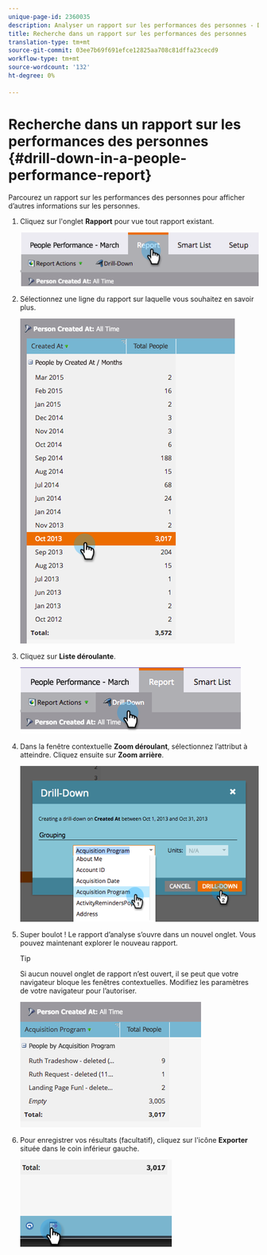 ```yaml
---
unique-page-id: 2360035
description: Analyser un rapport sur les performances des personnes - Documentation sur le marketing - Documentation sur les produits
title: Recherche dans un rapport sur les performances des personnes
translation-type: tm+mt
source-git-commit: 03ee7b69f691efce12825aa708c81dffa23cecd9
workflow-type: tm+mt
source-wordcount: '132'
ht-degree: 0%

---
```



# Recherche dans un rapport sur les performances des personnes {#drill-down-in-a-people-performance-report}

Parcourez un rapport sur les performances des personnes pour afficher d’autres informations sur les personnes.

1. Cliquez sur l&#39;onglet **Rapport** pour vue tout rapport existant.

   ![](assets/one.png)

1. Sélectionnez une ligne du rapport sur laquelle vous souhaitez en savoir plus.

   ![](assets/two.png)

1. Cliquez sur **Liste déroulante**.

   ![](assets/three.png)

1. Dans la fenêtre contextuelle **Zoom déroulant**, sélectionnez l’attribut à atteindre. Cliquez ensuite sur **Zoom arrière**.

   ![](assets/four.png)

1. Super boulot ! Le rapport d’analyse s’ouvre dans un nouvel onglet. Vous pouvez maintenant explorer le nouveau rapport.

   >[!TIP]
   >
   >Si aucun nouvel onglet de rapport n’est ouvert, il se peut que votre navigateur bloque les fenêtres contextuelles. Modifiez les paramètres de votre navigateur pour l’autoriser.

   ![](assets/five.png)

1. Pour enregistrer vos résultats (facultatif), cliquez sur l&#39;icône **Exporter** située dans le coin inférieur gauche.

   ![](assets/six.png)
